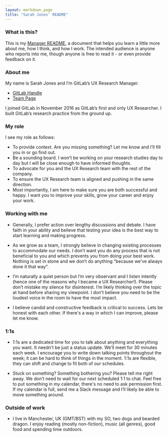 ```yaml
---
layout: markdown_page
title: "Sarah Jones’ README"
---
```

### What is this?
This is my [Manager README](https://hackernoon.com/12-manager-readmes-from-silicon-valleys-top-tech-companies-26588a660afe), a document that helps you learn a little more about me, how I think, and how I work.  The intended audience is anyone who reports into me, though anyone is free to read it - or even provide feedback on it.

### About me

My name is Sarah Jones and I’m GitLab’s UX Research Manager. 

* [GitLab Handle](https://gitlab.com/sarahj)  
* [Team Page](/company/team/#sarahj)  

I joined GitLab in November 2016 as GitLab’s first and only UX Researcher.  I built GitLab’s research practice from the ground up.

### My role

I see my role as follows:

* To provide context. Are you missing something? Let me know and I’ll fill you in or go find out.
* Be a sounding board. I won’t be working on your research studies day to day but I will be close enough to have informed thoughts.
* To advocate for you and the UX Research team with the rest of the company.
* To ensure the UX Research team is aligned and pushing in the same direction.
* Most importantly, I am here to make sure you are both successful and happy. I want you to improve your skills, grow your career and enjoy your work.

### Working with me

* Generally, I prefer action over lengthy discussions and debate. I have faith in your ability and believe that testing your idea is the best way to start learning and making progress.

* As we grow as a team, I strongly believe in changing existing processes to accommodate our needs. I don’t want you do any process that is not beneficial to you and which prevents you from doing your best work. Nothing is set in stone and we don’t do anything “because we’ve always done it that way”.

* I’m naturally a quiet person but I’m very observant and I listen intently (hence one of the reasons why I became a UX Researcher!). Please don’t mistake my silence for disinterest. I’m likely thinking over the topic at hand before sharing my viewpoint. I don’t believe you need to be the loudest voice in the room to have the most impact. 

* I believe candid and constructive feedback is critical to success. Lets be honest with each other. If there's a way in which I can improve, please let me know.

### 1:1s

* 1:1s are a dedicated time for you to talk about anything and everything you want. It needn’t be just a status update. We’ll meet for 30 minutes each week. I encourage you to write down talking points throughout the week; it can be hard to think of things in the moment. 1:1s are flexible, they can shift and change to fit both of our schedules.

* Stuck on something? Something bothering you? Please tell me right away. We don’t need to wait for our next scheduled 1:1 to chat. Feel free to put something in my calendar, there's no need to ask permission first. If my calendar is full, send me a Slack message and I’ll likely be able to move something around.

### Outside of work

* I live in Manchester, UK (GMT/BST) with my SO, two dogs and bearded dragon. I enjoy reading (mostly non-fiction), music (all genres), good food and spending time outdoors. 